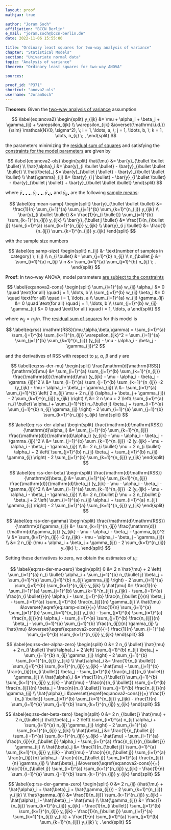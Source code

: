 ```yaml
---
layout: proof
mathjax: true

author: "Joram Soch"
affiliation: "BCCN Berlin"
e_mail: "joram.soch@bccn-berlin.de"
date: 2022-11-06 15:55:00

title: "Ordinary least squares for two-way analysis of variance"
chapter: "Statistical Models"
section: "Univariate normal data"
topic: "Analysis of variance"
theorem: "Ordinary least squares for two-way ANOVA"

sources:

proof_id: "P371"
shortcut: "anova2-ols"
username: "JoramSoch"
---
```



**Theorem:** Given the [two-way analysis of variance](/D/anova2) assumption

$$ \label{eq:anova2}
\begin{split}
y_{ijk} &= \mu + \alpha_i + \beta_j + \gamma_{ij} + \varepsilon_{ijk} \\
\varepsilon_{ijk} &\overset{\mathrm{i.i.d.}}{\sim} \mathcal{N}(0, \sigma^2), \; i = 1, \ldots, a, \; j = 1, \ldots, b, \; k = 1, \dots, n_{ij} \; ,
\end{split}
$$

the parameters minimizing the [residual sum of squares](/D/rss) and satisfying the [constraints for the model parameters](/D/anova2) are given by

$$ \label{eq:anova2-ols}
\begin{split}
\hat{\mu} &= \bar{y}_{\bullet \bullet \bullet} \\
\hat{\alpha}_i &= \bar{y}_{i \bullet \bullet} - \bar{y}_{\bullet \bullet \bullet} \\
\hat{\beta}_j &= \bar{y}_{\bullet j \bullet} - \bar{y}_{\bullet \bullet \bullet} \\
\hat{\gamma}_{ij} &= \bar{y}_{i j \bullet} - \bar{y}_{i \bullet \bullet} - \bar{y}_{\bullet j \bullet} + \bar{y}_{\bullet \bullet \bullet}
\end{split}
$$

where $\bar{y} _{\bullet \bullet \bullet}$, $\bar{y} _{i \bullet \bullet}$, $\bar{y} _{\bullet j \bullet}$ and $\bar{y} _{i j \bullet}$ are the following [sample means](/D/mean-samp):

$$ \label{eq:mean-samp}
\begin{split}
\bar{y}_{\bullet \bullet \bullet} &= \frac{1}{n} \sum_{i=1}^{a} \sum_{j=1}^{b} \sum_{k=1}^{n_{ij}} y_{ijk} \\
\bar{y}_{i \bullet \bullet} &= \frac{1}{n_{i \bullet}} \sum_{j=1}^{b} \sum_{k=1}^{n_{ij}} y_{ijk} \\
\bar{y}_{\bullet j \bullet} &= \frac{1}{n_{\bullet j}} \sum_{i=1}^{a} \sum_{k=1}^{n_{ij}} y_{ijk} \\
\bar{y}_{i j \bullet} &= \frac{1}{n_{ij}} \sum_{k=1}^{n_{ij}} y_{ijk}
\end{split}
$$

with the sample size numbers

$$ \label{eq:samp-size}
\begin{split}
n_{ij} &- \text{number of samples in category} \; (i,j) \\
n_{i \bullet} &= \sum_{j=1}^{b} n_{ij} \\
n_{\bullet j} &= \sum_{i=1}^{a} n_{ij} \\
n &= \sum_{i=1}^{a} \sum_{j=1}^{b} n_{ij} \; .
\end{split}
$$


**Proof:** In two-way ANOVA, model parameters [are subject to the constraints](/D/anova2)

$$ \label{eq:anova2-cons}
\begin{split}
\sum_{i=1}^{a} w_{ij} \alpha_i &= 0 \quad \text{for all} \quad j = 1, \ldots, b \\
\sum_{j=1}^{b} w_{ij} \beta_j &= 0 \quad \text{for all} \quad i = 1, \ldots, a \\
\sum_{i=1}^{a} w_{ij} \gamma_{ij} &= 0 \quad \text{for all} \quad j = 1, \ldots, b \\
\sum_{j=1}^{b} w_{ij} \gamma_{ij} &= 0 \quad \text{for all} \quad i = 1, \ldots, a
\end{split}
$$

where $w_{ij} = n_{ij}/n$. The [residual sum of squares](/D/rss) for this model is

$$ \label{eq:rss}
\mathrm{RSS}(\mu,\alpha,\beta,\gamma) = \sum_{i=1}^{a} \sum_{j=1}^{b} \sum_{k=1}^{n_{ij}} \varepsilon_{ijk}^2 = \sum_{i=1}^{a} \sum_{j=1}^{b} \sum_{k=1}^{n_{ij}} (y_{ij} - \mu - \alpha_i - \beta_j - \gamma_{ij})^2
$$

and the derivatives of $\mathrm{RSS}$ with respect to $\mu$, $\alpha$, $\beta$ and $\gamma$ are

$$ \label{eq:rss-der-mu}
\begin{split}
\frac{\mathrm{d}\mathrm{RSS}}{\mathrm{d}\mu} &= \sum_{i=1}^{a} \sum_{j=1}^{b} \sum_{k=1}^{n_{ij}} \frac{\mathrm{d}}{\mathrm{d}\mu} (y_{ijk} - \mu - \alpha_i - \beta_j - \gamma_{ij})^2 \\
&= \sum_{i=1}^{a} \sum_{j=1}^{b} \sum_{k=1}^{n_{ij}} -2 (y_{ijk} - \mu - \alpha_i - \beta_j - \gamma_{ij}) \\
&= \sum_{i=1}^{a} \sum_{j=1}^{b} \left( 2 n_{ij} \mu + 2 n_{ij} (\alpha_i + \beta_j + \gamma_{ij}) - 2 \sum_{k=1}^{n_{ij}} y_{ijk} \right) \\
&= 2 n \mu + 2 \left( \sum_{i=1}^{a} n_{i \bullet} \alpha_i + \sum_{j=1}^{b} n_{\bullet j} \beta_j + \sum_{i=1}^{a} \sum_{j=1}^{b} n_{ij} \gamma_{ij} \right) - 2 \sum_{i=1}^{a} \sum_{j=1}^{b} \sum_{k=1}^{n_{ij}} y_{ijk}
\end{split}
$$

$$ \label{eq:rss-der-alpha}
\begin{split}
\frac{\mathrm{d}\mathrm{RSS}}{\mathrm{d}\alpha_i} &= \sum_{j=1}^{b} \sum_{k=1}^{n_{ij}} \frac{\mathrm{d}}{\mathrm{d}\alpha_i} (y_{ijk} - \mu - \alpha_i - \beta_j - \gamma_{ij})^2 \\
&= \sum_{j=1}^{b} \sum_{k=1}^{n_{ij}} -2 (y_{ijk} - \mu - \alpha_i - \beta_j - \gamma_{ij}) \\
&= 2 n_{i \bullet} \mu + 2 n_{i \bullet} \alpha_i + 2 \left( \sum_{j=1}^{b} n_{ij} \beta_j + \sum_{j=1}^{b} n_{ij} \gamma_{ij} \right) - 2 \sum_{j=1}^{b} \sum_{k=1}^{n_{ij}} y_{ijk}
\end{split}
$$

$$ \label{eq:rss-der-beta}
\begin{split}
\frac{\mathrm{d}\mathrm{RSS}}{\mathrm{d}\beta_j} &= \sum_{i=1}^{a} \sum_{k=1}^{n_{ij}} \frac{\mathrm{d}}{\mathrm{d}\beta_j} (y_{ijk} - \mu - \alpha_i - \beta_j - \gamma_{ij})^2 \\
&= \sum_{i=1}^{a} \sum_{k=1}^{n_{ij}} -2 (y_{ijk} - \mu - \alpha_i - \beta_j - \gamma_{ij}) \\
&= 2 n_{\bullet j} \mu + 2 n_{\bullet j} \beta_j + 2 \left( \sum_{i=1}^{a} n_{ij} \alpha_i + \sum_{i=1}^{a} n_{ij} \gamma_{ij} \right) - 2 \sum_{i=1}^{a} \sum_{k=1}^{n_{ij}} y_{ijk}
\end{split}
$$

$$ \label{eq:rss-der-gamma}
\begin{split}
\frac{\mathrm{d}\mathrm{RSS}}{\mathrm{d}\gamma_{ij}} &= \sum_{k=1}^{n_{ij}} \frac{\mathrm{d}}{\mathrm{d}\gamma_{ij}} (y_{ijk} - \mu - \alpha_i - \beta_j - \gamma_{ij})^2 \\
&= \sum_{k=1}^{n_{ij}} -2 (y_{ijk} - \mu - \alpha_i - \beta_j - \gamma_{ij}) \\
&= 2 n_{ij} (\mu + \alpha_i + \beta_j + \gamma_{ij}) - 2 \sum_{k=1}^{n_{ij}} y_{ijk} \; .
\end{split}
$$

Setting these derivatives to zero, we obtain the estimates of $\mu_i$:

$$ \label{eq:rss-der-mu-zero}
\begin{split}
0 &= 2 n \hat{\mu} + 2 \left( \sum_{i=1}^{a} n_{i \bullet} \alpha_i + \sum_{j=1}^{b} n_{\bullet j} \beta_j + \sum_{i=1}^{a} \sum_{j=1}^{b} n_{ij} \gamma_{ij} \right) - 2 \sum_{i=1}^{a} \sum_{j=1}^{b} \sum_{k=1}^{n_{ij}} y_{ijk} \\
\hat{\mu} &= \frac{1}{n} \sum_{i=1}^{a} \sum_{j=1}^{b} \sum_{k=1}^{n_{ij}} y_{ijk} -  \sum_{i=1}^{a} \frac{n_{i \bullet}}{n} \alpha_i - \sum_{j=1}^{b} \frac{n_{\bullet j}}{n} \beta_j - \sum_{i=1}^{a} \sum_{j=1}^{b} \frac{n_{ij}}{n} \gamma_{ij} \\
\hat{\mu} &\overset{\eqref{eq:samp-size}}{=} \frac{1}{n} \sum_{i=1}^{a} \sum_{j=1}^{b} \sum_{k=1}^{n_{ij}} y_{ijk} - \sum_{j=1}^{b} \sum_{i=1}^{a} \frac{n_{ij}}{n} \alpha_i - \sum_{i=1}^{a} \sum_{j=1}^{b} \frac{n_{ij}}{n} \beta_j - \sum_{i=1}^{a} \sum_{j=1}^{b} \frac{n_{ij}}{n} \gamma_{ij} \\
\hat{\mu} &\overset{\eqref{eq:anova2-cons}}{=} \frac{1}{n} \sum_{i=1}^{a} \sum_{j=1}^{b} \sum_{k=1}^{n_{ij}} y_{ijk}
\end{split}
$$

$$ \label{eq:rss-der-alpha-zero}
\begin{split}
0 &= 2 n_{i \bullet} \hat{\mu} + 2 n_{i \bullet} \hat{\alpha}_i + 2 \left( \sum_{j=1}^{b} n_{ij} \beta_j + \sum_{j=1}^{b} n_{ij} \gamma_{ij} \right) - 2 \sum_{j=1}^{b} \sum_{k=1}^{n_{ij}} y_{ijk} \\
\hat{\alpha}_i &= \frac{1}{n_{i \bullet}} \sum_{j=1}^{b} \sum_{k=1}^{n_{ij}} y_{ijk} - \hat{\mu} - \sum_{j=1}^{b} \frac{n_{ij}}{n_{i \bullet}} \beta_j - \sum_{j=1}^{b} \frac{n_{ij}}{n_{i \bullet}} \gamma_{ij} \\
\hat{\alpha}_i &= \frac{1}{n_{i \bullet}} \sum_{j=1}^{b} \sum_{k=1}^{n_{ij}} y_{ijk} - \hat{\mu} - \frac{n}{n_{i \bullet}} \sum_{j=1}^{b} \frac{n_{ij}}{n} \beta_j - \frac{n}{n_{i \bullet}} \sum_{j=1}^{b} \frac{n_{ij}}{n} \gamma_{ij} \\
\hat{\alpha}_i &\overset{\eqref{eq:anova2-cons}}{=} \frac{1}{n_{i \bullet}} \sum_{j=1}^{b} \sum_{k=1}^{n_{ij}} y_{ijk} - \frac{1}{n} \sum_{i=1}^{a} \sum_{j=1}^{b} \sum_{k=1}^{n_{ij}} y_{ijk}
\end{split}
$$

$$ \label{eq:rss-der-beta-zero}
\begin{split}
0 &= 2 n_{\bullet j} \hat{\mu} + 2 n_{\bullet j} \hat{\beta}_j + 2 \left( \sum_{i=1}^{a} n_{ij} \alpha_i + \sum_{i=1}^{a} n_{ij} \gamma_{ij} \right) - 2 \sum_{i=1}^{a} \sum_{k=1}^{n_{ij}} y_{ijk} \\
\hat{\beta}_j &= \frac{1}{n_{\bullet j}} \sum_{i=1}^{a} \sum_{k=1}^{n_{ij}} y_{ijk} - \hat{\mu} - \sum_{i=1}^{a} \frac{n_{ij}}{n_{\bullet j}} \alpha_i - \sum_{i=1}^{a} \frac{n_{ij}}{n_{\bullet j}} \gamma_{ij} \\
\hat{\beta}_j &= \frac{1}{n_{\bullet j}} \sum_{i=1}^{a} \sum_{k=1}^{n_{ij}} y_{ijk} - \hat{\mu} - \frac{n}{n_{\bullet j}} \sum_{i=1}^{a} \frac{n_{ij}}{n} \alpha_i - \frac{n}{n_{\bullet j}} \sum_{i=1}^{a} \frac{n_{ij}}{n} \gamma_{ij} \\
\hat{\beta}_j &\overset{\eqref{eq:anova2-cons}}{=} \frac{1}{n_{\bullet j}} \sum_{i=1}^{a} \sum_{k=1}^{n_{ij}} y_{ijk} - \frac{1}{n} \sum_{i=1}^{a} \sum_{j=1}^{b} \sum_{k=1}^{n_{ij}} y_{ijk}
\end{split}
$$

$$ \label{eq:rss-der-gamma-zero}
\begin{split}
0 &= 2 n_{ij} (\hat{\mu} + \hat{\alpha}_i + \hat{\beta}_j + \hat{\gamma_{ij}}) - 2 \sum_{k=1}^{n_{ij}} y_{ijk} \\
\hat{\gamma_{ij}} &= \frac{1}{n_{ij}} \sum_{k=1}^{n_{ij}} y_{ijk} - \hat{\alpha}_i - \hat{\beta}_j - \hat{\mu} \\
\hat{\gamma_{ij}} &= \frac{1}{n_{ij}} \sum_{k=1}^{n_{ij}} y_{ijk} - \frac{1}{n_{i \bullet}} \sum_{j=1}^{b} \sum_{k=1}^{n_{ij}} y_{ijk} - \frac{1}{n_{\bullet j}} \sum_{i=1}^{a} \sum_{k=1}^{n_{ij}} y_{ijk} + \frac{1}{n} \sum_{i=1}^{a} \sum_{j=1}^{b} \sum_{k=1}^{n_{ij}} y_{ijk} \; .
\end{split}
$$
